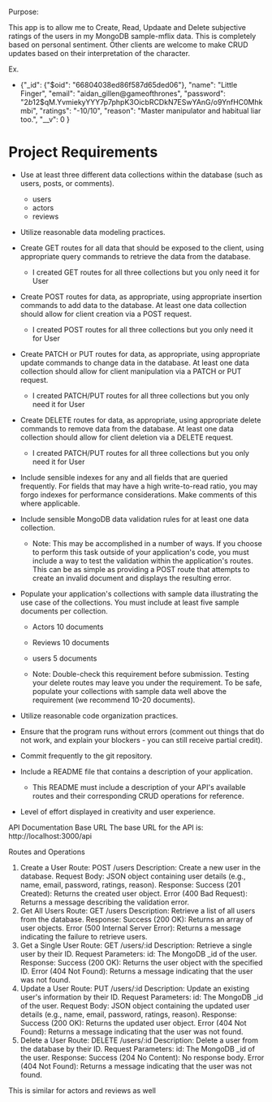 Purpose:

This app is to allow me to Create, Read, Updaate and Delete subjective ratings of the users in my MongoDB sample-mflix data. This is completely based on personal sentiment. Other clients are welcome to make CRUD updates based on their interpretation of the character.

Ex.

- {"\_id": {"$oid": "66804038ed86f587d65ded06"},
  "name": "Little Finger",
  "email": "aidan_gillen@gameofthrones",
  "password": "$2b$12$qM.YvmiekyYYY7p7phpK3OicbRCDkN7ESwYAnG/o9YnfHC0Mhkmbi",
  "ratings": "-10/10",
  "reason": "Master manipulator and habitual liar too.",
  "\_\_v": 0
  }

# Project Requirements

- Use at least three different data collections within the database (such as users, posts, or comments).
  - users
  - actors
  - reviews
- Utilize reasonable data modeling practices.
- Create GET routes for all data that should be exposed to the client, using appropriate query commands to retrieve the data from the database.

  - I created GET routes for all three collections but you only need it for User

- Create POST routes for data, as appropriate, using appropriate insertion commands to add data to the database. At least one data collection should allow for client creation via a POST request.

  - I created POST routes for all three collections but you only need it for User

- Create PATCH or PUT routes for data, as appropriate, using appropriate update commands to change data in the database. At least one data collection should allow for client manipulation via a PATCH or PUT request.

  - I created PATCH/PUT routes for all three collections but you only need it for User

- Create DELETE routes for data, as appropriate, using appropriate delete commands to remove data from the database. At least one data collection should allow for client deletion via a DELETE request.

  - I created PATCH/PUT routes for all three collections but you only need it for User

- Include sensible indexes for any and all fields that are queried frequently. For fields that may have a high write-to-read ratio, you may forgo indexes for performance considerations. Make comments of this where applicable.
- Include sensible MongoDB data validation rules for at least one data collection.

  - Note: This may be accomplished in a number of ways. If you choose to perform this task outside of your application's code, you must include a way to test the validation within the application's routes. This can be as simple as providing a POST route that attempts to create an invalid document and displays the resulting error.

- Populate your application's collections with sample data illustrating the use case of the collections. You must include at least five sample documents per collection.

  - Actors 10 documents
  - Reviews 10 documents
  - users 5 documents

  - Note: Double-check this requirement before submission. Testing your delete routes may leave you under the requirement. To be safe, populate your collections with sample data well above the requirement (we recommend 10-20 documents).

- Utilize reasonable code organization practices.
- Ensure that the program runs without errors (comment out things that do not work, and explain your blockers - you can still receive partial credit).
- Commit frequently to the git repository.
- Include a README file that contains a description of your application.
  - This README must include a description of your API's available routes and their corresponding CRUD operations for reference.
- Level of effort displayed in creativity and user experience.

API Documentation
Base URL
The base URL for the API is: http://localhost:3000/api

Routes and Operations

1. Create a User
   Route: POST /users
   Description: Create a new user in the database.
   Request Body: JSON object containing user details (e.g., name, email, password, ratings, reason).
   Response:
   Success (201 Created): Returns the created user object.
   Error (400 Bad Request): Returns a message describing the validation error.
2. Get All Users
   Route: GET /users
   Description: Retrieve a list of all users from the database.
   Response:
   Success (200 OK): Returns an array of user objects.
   Error (500 Internal Server Error): Returns a message indicating the failure to retrieve users.
3. Get a Single User
   Route: GET /users/:id
   Description: Retrieve a single user by their ID.
   Request Parameters:
   id: The MongoDB \_id of the user.
   Response:
   Success (200 OK): Returns the user object with the specified ID.
   Error (404 Not Found): Returns a message indicating that the user was not found.
4. Update a User
   Route: PUT /users/:id
   Description: Update an existing user's information by their ID.
   Request Parameters:
   id: The MongoDB \_id of the user.
   Request Body: JSON object containing the updated user details (e.g., name, email, password, ratings, reason).
   Response:
   Success (200 OK): Returns the updated user object.
   Error (404 Not Found): Returns a message indicating that the user was not found.
5. Delete a User
   Route: DELETE /users/:id
   Description: Delete a user from the database by their ID.
   Request Parameters:
   id: The MongoDB \_id of the user.
   Response:
   Success (204 No Content): No response body.
   Error (404 Not Found): Returns a message indicating that the user was not found.

This is similar for actors and reviews as well
